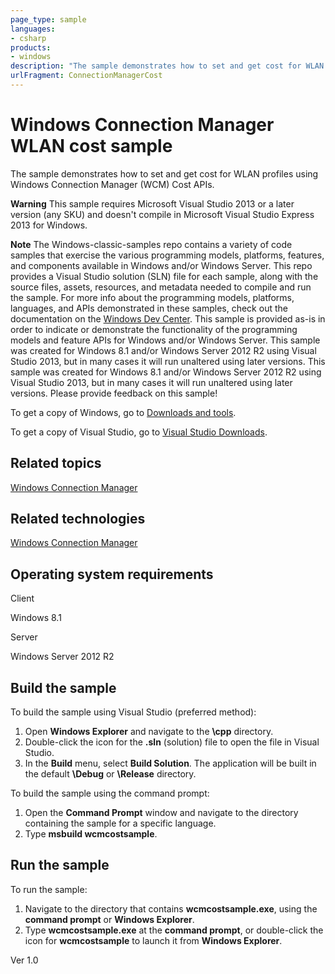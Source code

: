 ```yaml
---
page_type: sample
languages:
- csharp
products:
- windows
description: "The sample demonstrates how to set and get cost for WLAN profiles using Windows Connection Manager (WCM) Cost APIs."
urlFragment: ConnectionManagerCost
---
```


# Windows Connection Manager WLAN cost sample

The sample demonstrates how to set and get cost for WLAN profiles using Windows Connection Manager (WCM) Cost APIs.

**Warning**  This sample requires Microsoft Visual Studio 2013 or a later version (any SKU) and doesn't compile in Microsoft Visual Studio Express 2013 for Windows.

**Note**  The Windows-classic-samples repo contains a variety of code samples that exercise the various programming models, platforms, features, and components available in Windows and/or Windows Server. This repo provides a Visual Studio solution (SLN) file for each sample, along with the source files, assets, resources, and metadata needed to compile and run the sample. For more info about the programming models, platforms, languages, and APIs demonstrated in these samples, check out the documentation on the [Windows Dev Center](https://dev.windows.com). This sample is provided as-is in order to indicate or demonstrate the functionality of the programming models and feature APIs for Windows and/or Windows Server. This sample was created for Windows 8.1 and/or Windows Server 2012 R2 using Visual Studio 2013, but in many cases it will run unaltered using later versions. This sample was created for Windows 8.1 and/or Windows Server 2012 R2 using Visual Studio 2013, but in many cases it will run unaltered using later versions. Please provide feedback on this sample!

To get a copy of Windows, go to [Downloads and tools](http://go.microsoft.com/fwlink/p/?linkid=301696).

To get a copy of Visual Studio, go to [Visual Studio Downloads](http://go.microsoft.com/fwlink/p/?linkid=301697).

## Related topics

[Windows Connection Manager](http://msdn.microsoft.com/en-us/library/windows/desktop/hh437650)

## Related technologies

[Windows Connection Manager](http://msdn.microsoft.com/en-us/library/windows/desktop/hh437650)

## Operating system requirements

Client

Windows 8.1

Server

Windows Server 2012 R2

## Build the sample

To build the sample using Visual Studio (preferred method):

1. Open **Windows Explorer** and navigate to the **\\cpp** directory.
2. Double-click the icon for the **.sln** (solution) file to open the file in Visual Studio.
3. In the **Build** menu, select **Build Solution**. The application will be built in the default **\\Debug** or **\\Release** directory.

To build the sample using the command prompt:

1. Open the **Command Prompt** window and navigate to the directory containing the sample for a specific language.
2. Type **msbuild wcmcostsample**.

## Run the sample

To run the sample:

1. Navigate to the directory that contains **wcmcostsample.exe**, using the **command prompt** or **Windows Explorer**.
2. Type **wcmcostsample.exe** at the **command prompt**, or double-click the icon for **wcmcostsample** to launch it from **Windows Explorer**.

Ver 1.0
